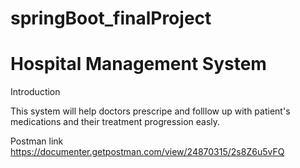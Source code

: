 # springBoot_finalProject


# Hospital Management System

Introduction

This system will help doctors prescripe and folllow up with patient's medications and their treatment progression easly. 

Postman link
https://documenter.getpostman.com/view/24870315/2s8Z6u5vFQ
